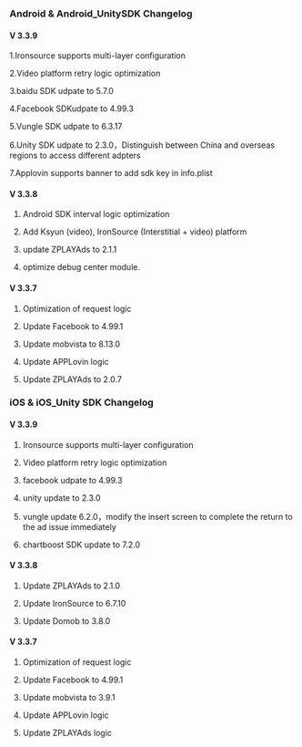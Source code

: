 ###  Android & Android_UnitySDK Changelog
#### V 3.3.9

1.Ironsource supports multi-layer configuration

2.Video platform retry logic optimization

3.baidu SDK udpate to 5.7.0

4.Facebook SDKudpate to 4.99.3

5.Vungle SDK udpate to 6.3.17

6.Unity SDK udpate to 2.3.0，Distinguish between China and overseas regions to access different adpters

7.Applovin supports banner to add sdk key in info.plist


#### V 3.3.8

1. Android SDK interval logic optimization

2. Add  Ksyun (video), IronSource (Interstitial + video) platform

3. update ZPLAYAds to 2.1.1

4. optimize debug center module.

#### V 3.3.7
1. Optimization of request logic

2. Update Facebook to 4.99.1

3. Update mobvista to 8.13.0

4. Update APPLovin logic

5. Update ZPLAYAds to 2.0.7



###  iOS  & iOS_Unity  SDK Changelog

#### V 3.3.9

1. Ironsource supports multi-layer configuration

2. Video platform retry logic optimization

3. facebook udpate to 4.99.3

4. unity update to 2.3.0

5. vungle update 6.2.0，modify the insert screen to complete the return to the ad issue immediately

6. chartboost SDK update to 7.2.0


#### V 3.3.8
 
1. Update ZPLAYAds to 2.1.0

2. Update IronSource to 6.7.10 

3. Update Domob  to  3.8.0 


#### V 3.3.7

1. Optimization of request logic

2. Update Facebook to 4.99.1

3. Update mobvista to 3.9.1

4. Update APPLovin logic

5. Update ZPLAYAds logic
